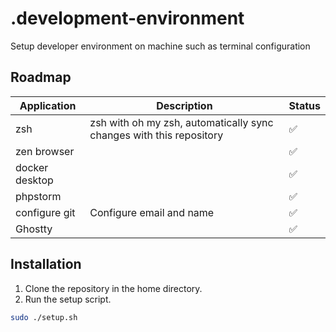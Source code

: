 # .development-environment

Setup developer environment on machine such as terminal configuration

## Roadmap

| Application    | Description                                                         | Status |
|----------------|---------------------------------------------------------------------|--------|
| zsh            | zsh with oh my zsh, automatically sync changes with this repository | ✅      |
| zen browser    |                                                                     | ✅      |
| docker desktop |                                                                     | ✅      |
| phpstorm       |                                                                     | ✅      |
| configure git  | Configure email and name                                            | ✅      |
| Ghostty        |                                                                     | ✅      |

## Installation

1. Clone the repository in the home directory.
2. Run the setup script.

```bash
sudo ./setup.sh
```
